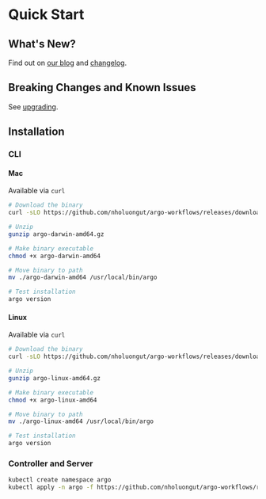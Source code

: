 # Quick Start

## What's New?

Find out on [our blog](https://blog.nholuongut.io) and [changelog](https://github.com/nholuongut/argo-workflows/blob/master/CHANGELOG.md).

## Breaking Changes and Known Issues

See [upgrading](https://github.com/nholuongut/argo-workflows/blob/master/docs/upgrading.md).

## Installation

### CLI

#### Mac

Available via `curl`

```sh
# Download the binary
curl -sLO https://github.com/nholuongut/argo-workflows/releases/download/${version}/argo-darwin-amd64.gz

# Unzip
gunzip argo-darwin-amd64.gz

# Make binary executable
chmod +x argo-darwin-amd64

# Move binary to path
mv ./argo-darwin-amd64 /usr/local/bin/argo

# Test installation
argo version
```

#### Linux

Available via `curl`

```sh
# Download the binary
curl -sLO https://github.com/nholuongut/argo-workflows/releases/download/${version}/argo-linux-amd64.gz

# Unzip
gunzip argo-linux-amd64.gz

# Make binary executable
chmod +x argo-linux-amd64

# Move binary to path
mv ./argo-linux-amd64 /usr/local/bin/argo

# Test installation
argo version
```

### Controller and Server

```sh
kubectl create namespace argo
kubectl apply -n argo -f https://github.com/nholuongut/argo-workflows/releases/download/${version}/install.yaml
```
